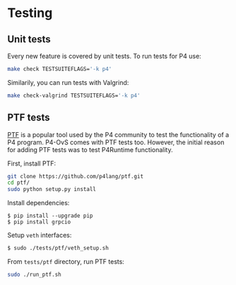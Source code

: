 # Testing

## Unit tests

Every new feature is covered by unit tests. To run tests for P4 use:

```bash
make check TESTSUITEFLAGS='-k p4'
```

Similarily, you can run tests with Valgrind:

```bash
make check-valgrind TESTSUITEFLAGS='-k p4'
```

## PTF tests

[PTF](https://github.com/p4lang/ptf) is a popular tool used by the P4 community to test the functionality of a P4 program.
P4-OvS comes with PTF tests too. However, the initial reason for adding PTF tests was to test P4Runtime functionality. 

First, install PTF:

```bash
git clone https://github.com/p4lang/ptf.git
cd ptf/
sudo python setup.py install
```

Install dependencies:

```
$ pip install --upgrade pip
$ pip install grpcio
```

Setup `veth` interfaces:

```bash
$ sudo ./tests/ptf/veth_setup.sh
```

From `tests/ptf` directory, run PTF tests:

```bash
sudo ./run_ptf.sh
```
